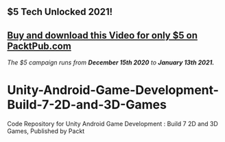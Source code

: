## $5 Tech Unlocked 2021!
[Buy and download this Video for only $5 on PacktPub.com](https://www.packtpub.com/product/unity-android-game-development-build-7-2d-and-3d-games-video/9781839215070)
-----
*The $5 campaign         runs from __December 15th 2020__ to __January 13th 2021.__*

# Unity-Android-Game-Development-Build-7-2D-and-3D-Games
Code Repository for Unity Android Game Development : Build 7 2D and 3D Games, Published by Packt
